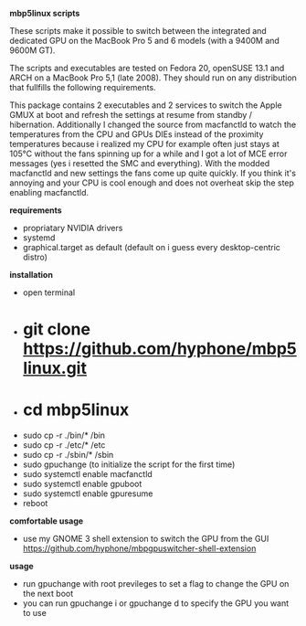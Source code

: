 __mbp5linux scripts__

These scripts make it possible to switch between the integrated and dedicated GPU on the MacBook Pro 5 and 6 models (with a 9400M and 9600M GT).

The scripts and executables are tested on Fedora 20, openSUSE 13.1 and ARCH on a MacBook Pro 5,1 (late 2008). They should run on any distribution that fullfills the following requirements.

This package contains 2 executables and 2 services to switch the Apple GMUX at boot and refresh the settings at resume from standby / hibernation.
Additionally I changed the source from macfanctld to watch the temperatures from the CPU and GPUs DIEs instead of the proximity temperatures because i realized my CPU for example often just stays at 105°C without the fans spinning up for a while and I got a lot of MCE error messages (yes i resetted the SMC and everything). With the modded macfanctld and new settings the fans come up quite quickly. If you think it's annoying and your CPU is cool enough and does not overheat skip the step enabling macfanctld.

__requirements__
* propriatary NVIDIA drivers
* systemd
* graphical.target as default (default on i guess every desktop-centric distro)

__installation__

* open terminal
* # git clone https://github.com/hyphone/mbp5linux.git
* # cd mbp5linux
* sudo cp -r ./bin/* /bin
* sudo cp -r ./etc/* /etc
* sudo cp -r ./sbin/* /sbin
* sudo gpuchange (to initialize the script for the first time)
* sudo systemctl enable macfanctld
* sudo systemctl enable gpuboot
* sudo systemctl enable gpuresume
* reboot

__comfortable usage__
* use my GNOME 3 shell extension to switch the GPU from the GUI
https://github.com/hyphone/mbpgpuswitcher-shell-extension

__usage__
* run gpuchange with root previleges to set a flag to change the GPU on the next boot
* you can run gpuchange i or gpuchange d to specify the GPU you want to use

